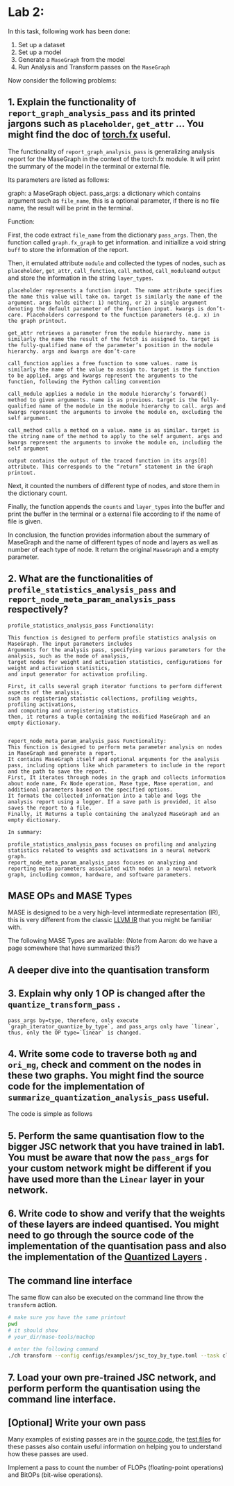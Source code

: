 # Lab 2:

In this task, following work has been done:
1. Set up a dataset
2. Set up a model
3. Generate a `MaseGraph` from the model
4. Run Analysis and Transform passes on the `MaseGraph`

Now consider the following problems:

## 1. Explain the functionality of `report_graph_analysis_pass` and its printed jargons such as `placeholder`, `get_attr` ... You might find the doc of [torch.fx](https://pytorch.org/docs/stable/fx.html) useful.

The functionality of `report_graph_analysis_pass` is generalizing analysis report for the
MaseGraph in the context of the torch.fx module. 
It will print the summary of the model in the terminal or external file.

Its parameters are listed as follows:

graph: a MaseGraph object.
pass_args: a dictionary which contains argument such as `file_name`, this is a optional parameter, if there is no file name, the
result will be print in the terminal.

Function:

First, the code extract `file_name` from the dictionary `pass_args`. Then, the function called `graph.fx_graph` to get information.
and initiallize a void string `buff` to store the information of the report.

Then, it emulated attribute `module` and collected the types of nodes, such as `placeholder`, `get_attr`, `call_function`, `call_method`, `call_module`and `output`
and store the information in the string `layer_types`.

    placeholder represents a function input. The name attribute specifies the name this value will take on. target is similarly the name of the argument. args holds either: 1) nothing, or 2) a single argument denoting the default parameter of the function input. kwargs is don’t-care. Placeholders correspond to the function parameters (e.g. x) in the graph printout.

    get_attr retrieves a parameter from the module hierarchy. name is similarly the name the result of the fetch is assigned to. target is the fully-qualified name of the parameter’s position in the module hierarchy. args and kwargs are don’t-care

    call_function applies a free function to some values. name is similarly the name of the value to assign to. target is the function to be applied. args and kwargs represent the arguments to the function, following the Python calling convention

    call_module applies a module in the module hierarchy’s forward() method to given arguments. name is as previous. target is the fully-qualified name of the module in the module hierarchy to call. args and kwargs represent the arguments to invoke the module on, excluding the self argument.

    call_method calls a method on a value. name is as similar. target is the string name of the method to apply to the self argument. args and kwargs represent the arguments to invoke the module on, including the self argument

    output contains the output of the traced function in its args[0] attribute. This corresponds to the “return” statement in the Graph printout.


Next, it counted the numbers of different type of nodes, and store them in the dictionary count.

Finally, the function appends the `counts` and `layer_types` into the buffer and print the buffer in the terminal or a external file 
according to if the name of file is given.

In conclusion, the function provides information about the summary of MaseGraph and the name of different types of node and layers 
as well as number of each type of node. It return the original `MaseGraph` and a empty parameter.


## 2. What are the functionalities of `profile_statistics_analysis_pass` and `report_node_meta_param_analysis_pass` respectively?

    profile_statistics_analysis_pass Functionality:

    This function is designed to perform profile statistics analysis on MaseGraph. The input parameters includes
    Arguments for the analysis pass, specifying various parameters for the analysis, such as the mode of analysis, 
    target nodes for weight and activation statistics, configurations for weight and activation statistics, 
    and input generator for activation profiling.

    First, it calls several graph iterator functions to perform different aspects of the analysis,
    such as registering statistic collections, profiling weights, profiling activations, 
    and computing and unregistering statistics.
    then, it returns a tuple containing the modified MaseGraph and an empty dictionary.


    report_node_meta_param_analysis_pass Functionality:
    This function is designed to perform meta parameter analysis on nodes in MaseGraph and generate a report.
    It contains MaseGraph itself and optional arguments for the analysis pass, including options like which parameters to include in the report and the path to save the report.
    First, It iterates through nodes in the graph and collects information about node name, Fx Node operation, Mase type, Mase operation, and additional parameters based on the specified options.
    It formats the collected information into a table and logs the analysis report using a logger. If a save path is provided, it also saves the report to a file.
    Finally, it Returns a tuple containing the analyzed MaseGraph and an empty dictionary.

    In summary:

    profile_statistics_analysis_pass focuses on profiling and analyzing statistics related to weights and activations in a neural network graph.
    report_node_meta_param_analysis_pass focuses on analyzing and reporting meta parameters associated with nodes in a neural network graph, including common, hardware, and software parameters.

## MASE OPs and MASE Types

MASE is designed to be a very high-level intermediate representation (IR), this is very different from the classic [LLVM IR](https://llvm.org/docs/LangRef.html) that you might be familiar with.

The following MASE Types are available:
(Note from Aaron: do we have a page somewhere that have summarized this?)


## A deeper dive into the quantisation transform

## 3. Explain why only 1 OP is changed after the `quantize_transform_pass` .
    pass_args by=type, therefore, only execute `graph_iterator_quantize_by_type`, and pass_args only have `linear`, thus, only the OP type=`linear` is changed.

## 4. Write some code to traverse both `mg` and `ori_mg`, check and comment on the nodes in these two graphs. You might find the source code for the implementation of `summarize_quantization_analysis_pass` useful.

The code is simple as follows

## 5. Perform the same quantisation flow to the bigger JSC network that you have trained in lab1. You must be aware that now the `pass_args` for your custom network might be different if you have used more than the `Linear` layer in your network.




## 6. Write code to show and verify that the weights of these layers are indeed quantised. You might need to go through the source code of the implementation of the quantisation pass and also the implementation of the [Quantized Layers](../../machop/chop/passes/transforms/quantize/quantized_modules/linear.py) .

## The command line interface

The same flow can also be executed on the command line throw the `transform` action.

```bash
# make sure you have the same printout
pwd
# it should show
# your_dir/mase-tools/machop

# enter the following command
./ch transform --config configs/examples/jsc_toy_by_type.toml --task cls --cpu=0
```
## 7. Load your own pre-trained JSC network, and perform perform the quantisation using the command line interface.

## \[Optional] Write your own pass

Many examples of existing passes are in the [source code](../..//machop/chop/passes/__init__.py), the [test files](../../machop/test/passes) for these passes also contain useful information on helping you to understand how these passes are used.

Implement a pass to count the number of FLOPs (floating-point operations) and BitOPs (bit-wise operations).